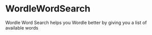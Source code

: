 # WordleWordSearch
 Wordle Word Search helps you Wordle better by giving you a list of available words
